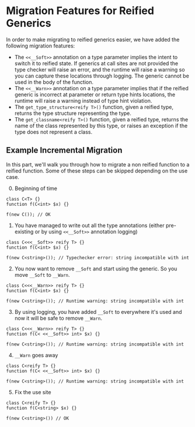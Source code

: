 # Migration Features for Reified Generics

In order to make migrating to reified generics easier, we have added the following migration features:

* The `<<__Soft>>` annotation on a type parameter implies the intent to switch it to reified state. If generics at call sites are not provided the type checker will raise an error, and the runtime will raise a warning so you can capture these locations through logging. The generic cannot be used in the body of the function.
* The `<<__Warn>>` annotation on a type parameter implies that if the reified generic is incorrect at parameter or return type hints locations, the runtime will raise a warning instead of type hint violation.
* The `get_type_structure<reify T>()` function, given a reified type, returns the type structure representing the type.
* The `get_classname<reify T>()` function, given a reified type, returns the name of the class represented by this type, or raises an exception if the type does not represent a class.

## Example Incremental Migration

In this part, we'll walk you through how to migrate a non reified function to a reified function. Some of these steps can be skipped depending on the use case.

0) Beginning of time

```Hack
class C<T> {}
function f(C<int> $x) {}

f(new C()); // OK
```

1) You have managed to write out all the type annotations (either pre-existing or by using `<<__Soft>>` annotation logging)

```Hack
class C<<<__Soft>> reify T> {}
function f(C<int> $x) {}

f(new C<string>()); // Typechecker error: string incompatible with int
```

2) You now want to remove `__Soft` and start using the generic. So you move `__Soft` to `__Warn`.

```Hack
class C<<<__Warn>> reify T> {}
function f(C<int> $x) {}

f(new C<string>()); // Runtime warning: string incompatible with int
```

3) By using logging, you have added `__Soft` to everywhere it's used and now it will be safe to remove `__Warn`.

```Hack
class C<<<__Warn>> reify T> {}
function f(C< <<__Soft>> int> $x) {}

f(new C<string>()); // Runtime warning: string incompatible with int
```

4) `__Warn` goes away

```Hack
class C<reify T> {}
function f(C< <<__Soft>> int> $x) {}

f(new C<string>()); // Runtime warning: string incompatible with int
```

5) Fix the use site

```Hack
class C<reify T> {}
function f(C<string> $x) {}

f(new C<string>()) // OK
```

